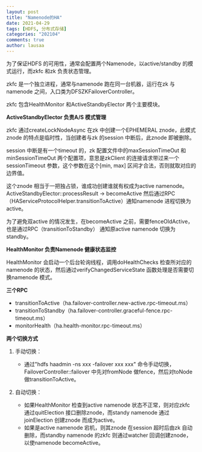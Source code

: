 ```yaml
---
layout: post
title: "Namenode的HA"
date: 2021-04-29
tags: [HDFS, 分布式存储]
categories: "202104"
comments: true
author: lausaa
---
```


为了保证HDFS 的可用性，通常会配置两个Namenode，以active/standby 的模式运行，而zkfc 和zk 负责状态管理。

zkfc 是一个独立进程，通常与namenode 跑在同一台机器，运行在zk 与namenode 之间，入口类为DFSZKFailoverController。

zkfc 包含HealthMonitor 和ActiveStandbyElector 两个主要模块。

**ActiveStandbyElector 负责A/S 模式管理**

zkfc 通过createLockNodeAsync 在zk 中创建一个EPHEMERAL znode，此模式znode 的特点是临时性，当创建者与zk 的session 中断后，此znode 即被删除。

session 中断是有一个timeout 的，zk 配置文件中的maxSessionTimeOut 和minSessionTimeOut 两个配置项，意思是zkClient 的连接请求带过来一个sessionTimeout 参数，这个参数在这个[min, max] 区间才合法，否则就取对应的边界值。

这个znode 相当于一把独占锁，谁成功创建谁就有权成为active namenode。ActiveStandbyElector::processResult -> becomeActive 然后通过RPC（HAServiceProtocolHelper.transitionToActive）通知namenode 进程切换为active。

为了避免双active 的情况发生，在becomeActive 之前，需要fenceOldActive，也是通过RPC（transitionToStandby） 通知原active namenode 切换为standby。

**HealthMonitor 负责Namenode 健康状态监控**

HealthMonitor 会启动一个后台轮询线程，调用doHealthChecks 检查所对应的namenode 的状态，然后通过verifyChangedServiceState 函数处理是否需要切换namenode 模式。

**三个RPC**

- transitionToActive（ha.failover-controller.new-active.rpc-timeout.ms）
- transitionToStandby（ha.failover-controller.graceful-fence.rpc-timeout.ms）
- monitorHealth（ha.health-monitor.rpc-timeout.ms）

**两个切换方式**

1. 手动切换：
    - 通过"hdfs haadmin -ns xxx -failover xxx xxx" 命令手动切换，FailoverController::failover 中先对fromNode 做fence，然后对toNode 做transitionToActive。

2. 自动切换：
    - 如果HealthMonitor 检查到active namenode 状态不正常，则对应zkfc 通过quitElection 接口删除znode，而standy namenode 通过joinElection 创建znode 而成为active。
    - 如果是active namenode 宕机，则其znode 在session 超时后由zk 自动删除，而standby namenode 的zkfc 则通过watcher 回调创建znode，以使namenode becomeActive。
